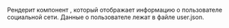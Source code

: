 Рендерит компонент <Profile>, который отображает информацию о пользователе социальной сети. Данные о пользователе лежат в файле user.json.


